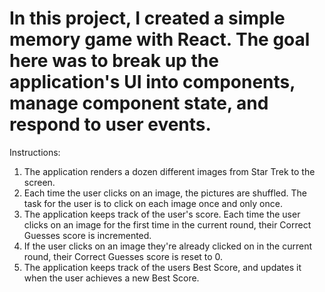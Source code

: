In this project, I created a simple memory game with React. The goal here was to break up the application's UI into components, manage component state, and respond to user events.
===============================================================================
Instructions:

1. The application renders a dozen different images from Star Trek to the screen.
2. Each time the user clicks on an image, the pictures are shuffled. The task for the user is to click on each image once and only once.
3. The application keeps track of the user's score. Each time the user clicks on an image for the first time in the current round, their Correct Guesses score is incremented.
4. If the user clicks on an image they're already clicked on in the current round, their Correct Guesses score is reset to 0.
5. The application keeps track of the users Best Score, and updates it when the user achieves a new Best Score.
